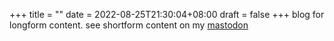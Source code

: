 +++
title =  ""
date = 2022-08-25T21:30:04+08:00
draft = false
+++
blog for longform content. see shortform content on my [mastodon](https://hci.social/@mollycomputerinteraction)
